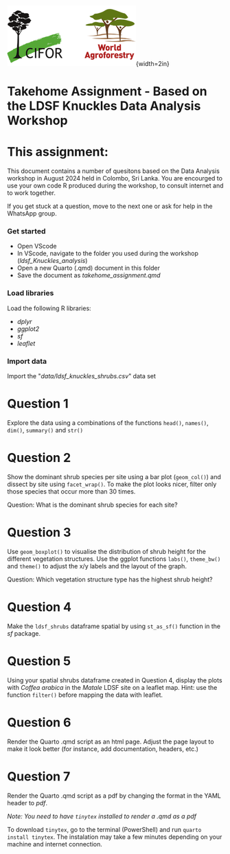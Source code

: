 ![](figs/CIFOR-ICRAF_logo.png){width=2in}

# Takehome Assignment - Based on the LDSF Knuckles Data Analysis Workshop

# This assignment:
This document contains a number of quesitons based on the Data Analysis workshop in August 2024 held in Colombo, Sri Lanka. You are encourged to use your own code R produced during the workshop, to consult internet and to work together. 

If you get stuck at a question, move to the next one or ask for help in the WhatsApp group. 

### Get started

- Open VScode
- In VScode, navigate to the folder you used during the workshop (*ldsf_Knuckles_analysis*)
- Open a new Quarto (.qmd) document in this folder 
- Save the document as *takehome_assignment.qmd*


### Load libraries

Load the following R libraries:

- *dplyr*
- *ggplot2*
- *sf*
- *leaflet*


### Import data
Import the "*data/ldsf_knuckles_shrubs.csv*" data set

# Question 1
Explore the data using a combinations of the functions `head()`, `names()`, `dim()`, `summary()` and `str()`


# Question 2
Show the dominant shrub species per site using a bar plot (`geom_col()`) and dissect by site using `facet_wrap()`. To make the plot looks nicer, filter only those species that occur more than 30 times.

Question: What is the dominant shrub species for each site?


# Question 3
Use `geom_boxplot()` to visualise the distribution of shrub height for the different vegetation structures. Use the ggplot functions `labs()`, `theme_bw()` and `theme()` to adjust the x/y labels and the layout of the graph.

Question: Which vegetation structure type has the highest shrub height?


# Question 4
Make the `ldsf_shrubs` dataframe spatial by using `st_as_sf()` function in the *sf* package. 


# Question 5
Using your spatial shrubs dataframe created in Question 4, display the plots with *Coffea arabica* in the *Matale* LDSF site on a leaflet map. Hint: use the function `filter()` before mapping the data with leaflet. 


# Question 6
Render the Quarto .qmd script as an html page. Adjust the page layout to make it look better (for instance, add documentation, headers, etc.)


# Question 7
Render the Quarto .qmd script as a pdf by changing the format in the YAML header to *pdf*. 

*Note: You need to have `tinytex` installed to render a .qmd as a pdf*

To download `tinytex`, go to the terminal (PowerShell) and run `quarto install tinytex`. The instalation may take a few minutes depending on your machine and internet connection.
